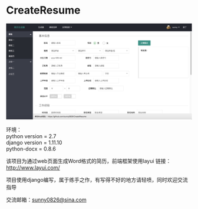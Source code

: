 # CreateResume
![image](https://github.com/sunny0826/CreateResume/blob/master/static/images/index.png)

环境：\
python version = 2.7 \
django version = 1.11.10 \
python-docx = 0.8.6 

该项目为通过web页面生成Word格式的简历，前端框架使用layui 链接：http://www.layui.com/

项目使用django编写，属于练手之作，有写得不好的地方请轻喷，同时欢迎交流指导

交流邮箱：sunny0826@sina.com